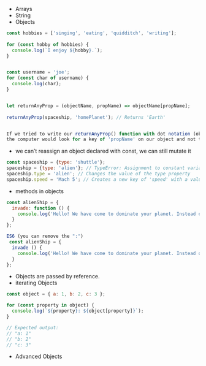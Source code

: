 - Arrays
- String
- Objects


```js
const hobbies = ['singing', 'eating', 'quidditch', 'writing'];
 
for (const hobby of hobbies) {
  console.log(`I enjoy ${hobby}.`);
}


const username = 'joe';
for (const char of username) {
  console.log(char);
}


```

```js

let returnAnyProp = (objectName, propName) => objectName[propName];
 
returnAnyProp(spaceship, 'homePlanet'); // Returns 'Earth'


If we tried to write our returnAnyProp() function with dot notation (objectName.propName)
the computer would look for a key of 'propName' on our object and not the value of the propName parameter.
```

-  we can’t reassign an object declared with const, we can still mutate it

```js
const spaceship = {type: 'shuttle'};
spaceship = {type: 'alien'}; // TypeError: Assignment to constant variable.
spaceship.type = 'alien'; // Changes the value of the type property
spaceship.speed = 'Mach 5'; // Creates a new key of 'speed' with a value of 'Mach 5'

```

- methods in objects

```js
const alienShip = {
  invade: function () { 
    console.log('Hello! We have come to dominate your planet. Instead of Earth, it shall be called New Xaculon.')
  }
};

ES6 (you can remove the ":")
 const alienShip = {
  invade () { 
    console.log('Hello! We have come to dominate your planet. Instead of Earth, it shall be called New Xaculon.')
  }
};


```
- Objects are passed by reference.
- iterating Objects

```js
const object = { a: 1, b: 2, c: 3 };

for (const property in object) {
  console.log(`${property}: ${object[property]}`);
}

// Expected output:
// "a: 1"
// "b: 2"
// "c: 3"
```

- Advanced Objects


